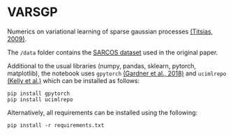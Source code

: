 # VARSGP
Numerics on variational learning of sparse gaussian processes [(Titsias, 2009)](https://proceedings.mlr.press/v5/titsias09a.html).

The `/data` folder contains the [SARCOS dataset](https://gaussianprocess.org/gpml/data/) used in the original paper. 

Additional to the usual libraries (numpy, pandas, sklearn, pytorch, matplotlib), the notebook uses `gpytorch` [(Gardner et al., 2018)](https://proceedings.neurips.cc/paper_files/paper/2018/hash/27e8e17134dd7083b050476733207ea1-Abstract.html) and `ucimlrepo` [(Kelly et al.)](https://archive.ics.uci.edu) which can be installed as follows:
```
pip install gpytorch
pip install ucimlrepo
```
Alternatively, all requirements can be installed using the following:
```
pip install -r requirements.txt
```